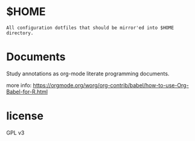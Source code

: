 # $HOME
    All configuration dotfiles that should be mirror'ed into $HOME directory.  

   
# Documents
  Study annotations as org-mode literate programming documents.

  more info: https://orgmode.org/worg/org-contrib/babel/how-to-use-Org-Babel-for-R.html
    

# license
GPL v3

